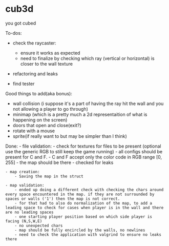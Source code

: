 # cub3d
you got cubed

To-dos:
- check the raycaster:
	- ensure it works as expected
	- need to finalize by checking which ray (vertical or horizontal) is closer to the wall texture

- refactoring and leaks
- find tester

Good things to add(aka bonus):
 - wall collision (i suppose it's a part of having the ray hit the wall and you not allowing a player to go through)
 - minimap (which is a pretty much a 2d representaition of what is happening on the screen)
 - doors that open and close(exit?)
 - rotate with a mouse
 - sprite(if really want to but may be simpler than I think)


 Done:
	- file validation:
		- check for textures for files to be present (optional use the generic RGB to still keep the game running)
		- all configs should be present for C and F.
		- C and F accept only the color code in RGB range [0, 255]
		- the map should be there
		- checked for leaks

	- map creation:
		- Saving the map in the struct

	- map validation: 
		- ended up doing a different check with checking the chars around every space encountered in the map. if they are not surrounded by spaces or walls ('1') then the map is not correct.
		- for that had to also do normalization of the map, to add a leading space to check for cases when player is in the wall and there are no leading spaces
		- one starting player position based on which side player is facing (N,S,W,E)
		- no unexpected chars
		- map should be fully encircled by the walls, no newlines
		- need to check the application with valgrind to ensure no leaks there



